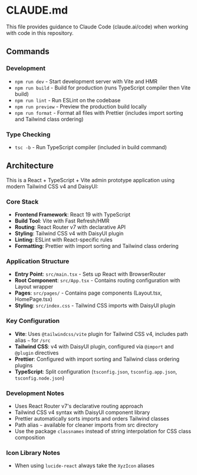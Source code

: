 # CLAUDE.md

This file provides guidance to Claude Code (claude.ai/code) when working with code in this repository.

## Commands

### Development

- `npm run dev` - Start development server with Vite and HMR
- `npm run build` - Build for production (runs TypeScript compiler then Vite build)
- `npm run lint` - Run ESLint on the codebase
- `npm run preview` - Preview the production build locally
- `npm run format` - Format all files with Prettier (includes import sorting and Tailwind class ordering)

### Type Checking

- `tsc -b` - Run TypeScript compiler (included in build command)

## Architecture

This is a React + TypeScript + Vite admin prototype application using modern Tailwind CSS v4 and DaisyUI:

### Core Stack

- **Frontend Framework**: React 19 with TypeScript
- **Build Tool**: Vite with Fast Refresh/HMR
- **Routing**: React Router v7 with declarative API
- **Styling**: Tailwind CSS v4 with DaisyUI plugin
- **Linting**: ESLint with React-specific rules
- **Formatting**: Prettier with import sorting and Tailwind class ordering

### Application Structure

- **Entry Point**: `src/main.tsx` - Sets up React with BrowserRouter
- **Root Component**: `src/App.tsx` - Contains routing configuration with Layout wrapper
- **Pages**: `src/pages/` - Contains page components (Layout.tsx, HomePage.tsx)
- **Styling**: `src/index.css` - Tailwind CSS imports with DaisyUI plugin

### Key Configuration

- **Vite**: Uses `@tailwindcss/vite` plugin for Tailwind CSS v4, includes path alias `~` for `/src`
- **Tailwind CSS**: v4 with DaisyUI plugin, configured via `@import` and `@plugin` directives
- **Prettier**: Configured with import sorting and Tailwind class ordering plugins
- **TypeScript**: Split configuration (`tsconfig.json`, `tsconfig.app.json`, `tsconfig.node.json`)

### Development Notes

- Uses React Router v7's declarative routing approach
- Tailwind CSS v4 syntax with DaisyUI component library
- Prettier automatically sorts imports and orders Tailwind classes
- Path alias `~` available for cleaner imports from src directory
- Use the package `classnames` instead of string interpolation for CSS class composition

### Icon Library Notes

- When using `lucide-react` always take the `XyzIcon` aliases
